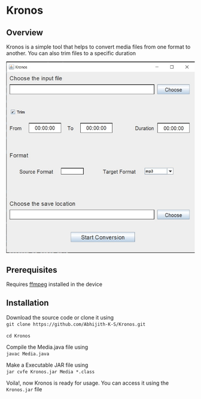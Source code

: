 # Kronos

## Overview
Kronos is a simple tool that helps to convert media files from one format to another. You can also trim files to a specific duration


![image](https://github.com/Abhijith-K-S/Kronos/blob/main/Screenshot.jpg)


## Prerequisites
Requires [ffmpeg](https://ffmpeg.org) installed in the device


## Installation
Download the source code or clone it using  
`git clone https://github.com/Abhijith-K-S/Kronos.git`  

`cd Kronos`  

Compile the Media.java file using  
`javac Media.java`

Make a Executable JAR file using  
`jar cvfe Kronos.jar Media *.class`

Voila!, now Kronos is ready for usage. You can access it using the `Kronos.jar` file
